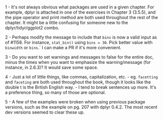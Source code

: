 
1 - It's not always obvious what packages are used in a given chapter. For example, dplyr is attached in one of the exercises in Chapter 3 (3.5.5), and the pipe operator and print method are both used throughout the rest of the chapter. It might be a little confusing for someone new to the dplyr/tidyr/ggplot2 combo.

2 - Perhaps modify the message to include that `bins` is now a valid input as of #1158. For instance, `stat_bin()` using `bins = 30`. Pick better value with `binwidth` or `bins`.` I can make a PR if it's more convenient.

3 - Do you want to set warnings and messages to false for the entire doc, minus the times when you want to emphasize the warning/message (for instance, in 2.6.3)? It would save some space.

4 - Just a lot of little things, like commas, capitalization, etc.
      - eg. `facetting` and `faceting` are both used throughout the book, though it looks like the double t is the British English way.
      - I tend to break sentences up more. It's a preference thing, so many of those are optional.

5 - A few of the examples were broken when using previous package versions, such as the example on pg. 207 with dplyr 0.4.2. The most recent dev versions seemed to clear these up.
